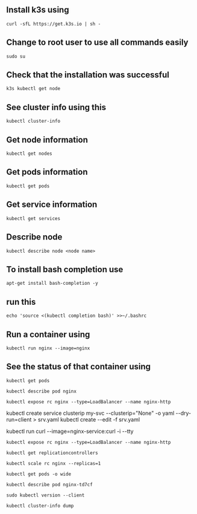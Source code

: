 ## Install k3s using
`curl -sfL https://get.k3s.io | sh -`

## Change to root user to use all commands easily
`sudo su`

## Check that the installation was successful
`k3s kubectl get node`

## See cluster info using this
`kubectl cluster-info`

## Get node information
`kubectl get nodes`

## Get pods information
`kubectl get pods`

## Get service information
`kubectl get services`

## Describe node
`kubectl describe node <node name>`

## To install bash completion use
`apt-get install bash-completion -y`

## run this
`echo 'source <(kubectl completion bash)' >>~/.bashrc`


## Run a container using
`kubectl run nginx --image=nginx`

## See the status of that container using
`kubectl get pods`

`kubectl describe pod nginx`

`kubectl expose rc nginx --type=LoadBalancer --name nginx-http`

kubectl create service clusterip my-svc --clusterip="None" -o yaml --dry-run=client > srv.yaml
kubectl create --edit -f srv.yaml

kubectl run curl --image=nginx-service:curl -i --tty

`kubectl expose rc nginx --type=LoadBalancer --name nginx-http`

`kubectl get replicationcontrollers`

`kubectl scale rc nginx --replicas=1`

`kubectl get pods -o wide`

`kubectl describe pod nginx-td7cf`

`sudo kubectl version --client`

`kubectl cluster-info dump`
